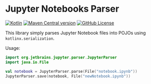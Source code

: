 # Jupyter Notebooks Parser

[![Kotlin](https://img.shields.io/badge/Kotlin-1.6.0-blue.svg?logo=Kotlin)](http://kotlinlang.org)
[![Maven Central version](https://img.shields.io/maven-central/v/org.jetbrains.kotlinx/jupyter-notebooks-parser?color=blue&label=Maven%20Central)](https://repo1.maven.org/maven2/org/jetbrains/kotlinx/jupyter-notebooks-parser/)
[![GitHub License](https://img.shields.io/github/license/ileasile/jupyter-notebooks-parser?color=blue&label=License)](http://www.apache.org/licenses/LICENSE-2.0)

This library simply parses Jupyter Notebook files into POJOs using `kotlinx.serialization`.

Usage:
```kotlin
import org.jetbrains.jupyter.parser.JupyterParser
import java.io.File

val notebook = JupyterParser.parse(File("notebook.ipynb"))
JupyterParser.save(notebook, File("newNotebook.ipynb"))
```
